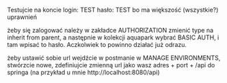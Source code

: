 Testujcie na koncie
login: TEST
hasło: TEST
bo ma większość (wszystkie?) uprawnień

żeby się zalogować należy w zakładce AUTHORIZATION zmienić type na inherit from parent, a następnie w kolekcji aquapark wybrać BASIC AUTH, i tam wpisać to hasło. Aczkolwiek to powinno działać już odrazu.

żeby ustawić sobie url wejdźcie w postmanie w MANAGE ENVIRONMENTS, stwórzcie nowe, zdefiniujcie zmienną url jako wasz adres + port + /api do springa (na przykład u mnie http://localhost:8080/api)

